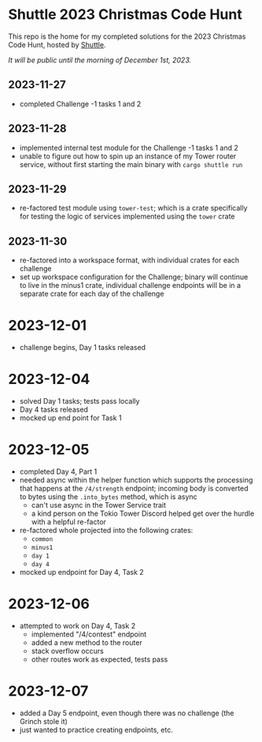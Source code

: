 # Shuttle 2023 Christmas Code Hunt

This repo is the home for my completed solutions for the 2023 Christmas Code Hunt, hosted by [Shuttle](https://shuttle.rs).

*It will be public until the morning of December 1st, 2023.*

## 2023-11-27
- completed Challenge -1 tasks 1 and 2

## 2023-11-28
- implemented internal test module for the Challenge -1 tasks 1 and 2
- unable to figure out how to spin up an instance of my Tower router service, without first starting the main binary with `cargo shuttle run`

## 2023-11-29
- re-factored test module using `tower-test`; which is a crate specifically for testing the logic of services implemented using the `tower` crate

## 2023-11-30
- re-factored into a workspace format, with individual crates for each challenge
- set up workspace configuration for the Challenge; binary will continue to live in the minus1 crate, individual challenge endpoints will be in a separate crate for each day of the challenge

# 2023-12-01
- challenge begins, Day 1 tasks released

# 2023-12-04
- solved Day 1 tasks; tests pass locally
- Day 4 tasks released
- mocked up end point for Task 1

# 2023-12-05
- completed Day 4, Part 1
- needed async within the helper function which supports the processing that happens at the `/4/strength` endpoint; incoming body is converted to bytes using the `.into_bytes` method, which is async
    - can't use async in the Tower Service trait
    - a kind person on the Tokio Tower Discord helped get over the hurdle with a helpful re-factor
- re-factored whole projected into the following crates:
    - `common`
    - `minus1`
    - `day 1`
    - `day 4`
- mocked up endpoint for Day 4, Task 2

# 2023-12-06
- attempted to work on Day 4, Task 2
    - implemented "/4/contest" endpoint
    - added a new method to the router
    - stack overflow occurs
    - other routes work as expected, tests pass

# 2023-12-07
- added a Day 5 endpoint, even though there was no challenge (the Grinch stole it)
- just wanted to practice creating endpoints, etc.

